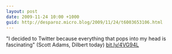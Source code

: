 ```yaml
---
layout: post
date: 2009-11-24 10:00 +1000
guid: http://desparoz.micro.blog/2009/11/24/t6003653106.html
---
```

"I decided to Twitter because everything that pops into my head is fascinating" (Scott Adams, Dilbert today) [bit.ly/4VG94L](http://bit.ly/4VG94L)
